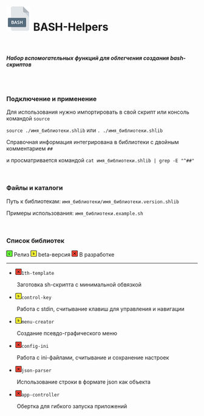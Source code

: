 # <img src="_img/icon_bash.png"/> BASH-Helpers

<br />

###### ***Набор вспомогательных функций для облегчения создания bash-скриптов***

<br />

### Подключение и применение

Для использования нужно импортировать в свой скрипт или консоль командой `source`

`source ./имя_библиотеки.shlib` или `. ./имя_библиотеки.shlib`

Справочная информация интегрирована в библиотеки с двойным комментарием `##`

и просматривается командой `cat имя_библиотеки.shlib | grep -E "^##"`

<br />

### Файлы и каталоги

Путь к библиотекам: `имя_библиотеки/имя_библиотеки.version.shlib`

Примеры использования: `имя_библиотеки.example.sh`

<br />

### Список библиотек

<img src="_img/icon_g.png"/> Релиз
<img src="_img/icon_y.png"/> beta-версия
<img src="_img/icon_r.png"/> В разработке

------

- <img src="_img/icon_r.png"/>`1th-template`

  ​	Заготовка sh-скрипта с минимальной обвязкой

- <img src="_img/icon_y.png"/>`control-key`

  ​	Работа с stdin, считывание клавиш для управления и навигации

- <img src="_img/icon_y.png"/>`menu-creator`

  ​	Создание псевдо-графического меню

- <img src="_img/icon_r.png"/>`config-ini`

  ​	Работа с ini-файлами, считывание и сохранение настроек

- <img src="_img/icon_r.png"/>`json-parser`

  ​	Использование строки в формате json как объекта

- <img src="_img/icon_r.png"/>`app-controller`

  ​	Обертка для гибкого запуска приложений